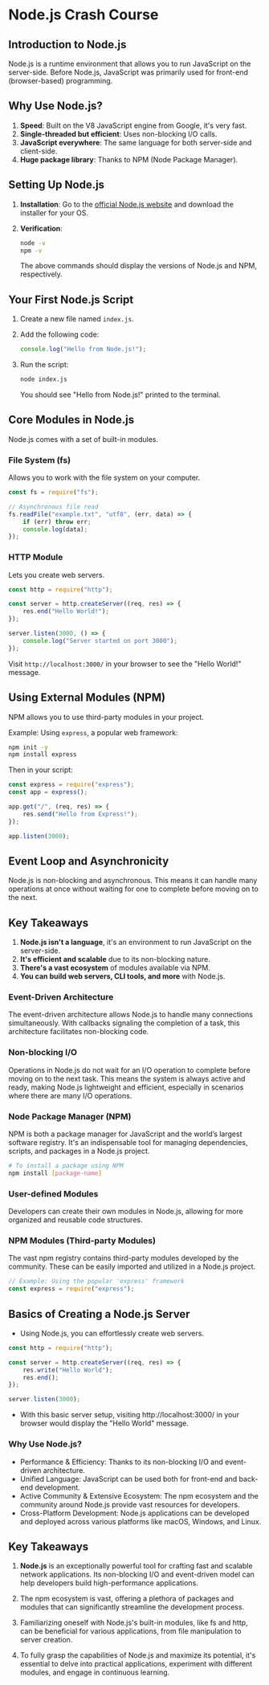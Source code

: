 # Node.js Crash Course

## Introduction to Node.js

Node.js is a runtime environment that allows you to run JavaScript on the server-side. Before Node.js, JavaScript was primarily used for front-end (browser-based) programming.

## Why Use Node.js?

1. **Speed**: Built on the V8 JavaScript engine from Google, it's very fast.
2. **Single-threaded but efficient**: Uses non-blocking I/O calls.
3. **JavaScript everywhere**: The same language for both server-side and client-side.
4. **Huge package library**: Thanks to NPM (Node Package Manager).

## Setting Up Node.js

1. **Installation**: Go to the [official Node.js website](https://nodejs.org/) and download the installer for your OS.
2. **Verification**:

   ```bash
   node -v
   npm -v
   ```

   The above commands should display the versions of Node.js and NPM, respectively.

## Your First Node.js Script

1. Create a new file named `index.js`.
2. Add the following code:

   ```javascript
   console.log("Hello from Node.js!");
   ```

3. Run the script:

   ```bash
   node index.js
   ```

   You should see "Hello from Node.js!" printed to the terminal.

## Core Modules in Node.js

Node.js comes with a set of built-in modules.

### File System (fs)

Allows you to work with the file system on your computer.

```javascript
const fs = require("fs");

// Asynchronous file read
fs.readFile("example.txt", "utf8", (err, data) => {
	if (err) throw err;
	console.log(data);
});
```

### HTTP Module

Lets you create web servers.

```javascript
const http = require("http");

const server = http.createServer((req, res) => {
	res.end("Hello World!");
});

server.listen(3000, () => {
	console.log("Server started on port 3000");
});
```

Visit `http://localhost:3000/` in your browser to see the "Hello World!" message.

## Using External Modules (NPM)

NPM allows you to use third-party modules in your project.

Example: Using `express`, a popular web framework:

```bash
npm init -y
npm install express
```

Then in your script:

```javascript
const express = require("express");
const app = express();

app.get("/", (req, res) => {
	res.send("Hello from Express!");
});

app.listen(3000);
```

## Event Loop and Asynchronicity

Node.js is non-blocking and asynchronous. This means it can handle many operations at once without waiting for one to complete before moving on to the next.

## Key Takeaways

1. **Node.js isn't a language**, it's an environment to run JavaScript on the server-side.
2. **It's efficient and scalable** due to its non-blocking nature.
3. **There's a vast ecosystem** of modules available via NPM.
4. **You can build web servers, CLI tools, and more** with Node.js.

### Event-Driven Architecture

The event-driven architecture allows Node.js to handle many connections simultaneously. With callbacks signaling the completion of a task, this architecture facilitates non-blocking code.

### Non-blocking I/O

Operations in Node.js do not wait for an I/O operation to complete before moving on to the next task. This means the system is always active and ready, making Node.js lightweight and efficient, especially in scenarios where there are many I/O operations.

### Node Package Manager (NPM)

NPM is both a package manager for JavaScript and the world’s largest software registry. It's an indispensable tool for managing dependencies, scripts, and packages in a Node.js project.

```bash
# To install a package using NPM
npm install [package-name]
```

### User-defined Modules

Developers can create their own modules in Node.js, allowing for more organized and reusable code structures.

### NPM Modules (Third-party Modules)

The vast npm registry contains third-party modules developed by the community. These can be easily imported and utilized in a Node.js project.

```javascript
// Example: Using the popular 'express' framework
const express = require("express");
```

## Basics of Creating a Node.js Server

- Using Node.js, you can effortlessly create web servers.

```javascript
const http = require("http");

const server = http.createServer((req, res) => {
	res.write("Hello World");
	res.end();
});

server.listen(3000);
```

- With this basic server setup, visiting http://localhost:3000/ in your browser would display the "Hello World" message.

### Why Use Node.js?

- Performance & Efficiency: Thanks to its non-blocking I/O and event-driven architecture.
- Unified Language: JavaScript can be used both for front-end and back-end development.
- Active Community & Extensive Ecosystem: The npm ecosystem and the community around Node.js provide vast resources for developers.
- Cross-Platform Development: Node.js applications can be developed and deployed across various platforms like macOS, Windows, and Linux.

## Key Takeaways

1.  **Node.js** is an exceptionally powerful tool for crafting fast and scalable network applications.
    Its non-blocking I/O and event-driven model can help developers build high-performance applications.

2.  The npm ecosystem is vast, offering a plethora of packages and modules that can significantly streamline the development process.

3.  Familiarizing oneself with Node.js's built-in modules, like fs and http, can be beneficial for various applications, from file manipulation to server creation.

4.  To fully grasp the capabilities of Node.js and maximize its potential, it's essential to delve into practical applications, experiment with different modules, and engage in continuous learning.
